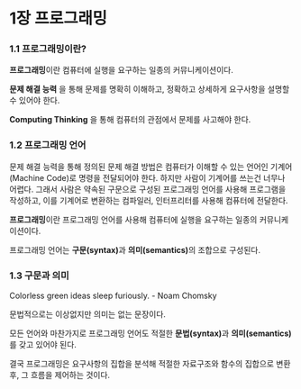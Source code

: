# 1장 프로그래밍

### 1.1 프로그래밍이란?

**프로그래밍**이란 컴퓨터에 실행을 요구하는 일종의 커뮤니케이션이다.

**문제 해결 능력** 을 통해 문제를 명확히 이해하고, 정확하고 상세하게 요구사항을 설명할 수 있어야 한다.

**Computing Thinking** 을 통해 컴퓨터의 관점에서 문제를 사고해야 한다.



### 1.2 프로그래밍 언어

문제 해결 능력을 통해 정의된 문제 해결 방법은 컴퓨터가 이해할 수 있는 언어인 기계어 (Machine Code)로 명령을 전달되어야 한다. 하지만 사람이 기계어를 쓰는건 너무나 어렵다. 그래서 사람은 약속된 구문으로 구성된 프로그래밍 언어를 사용해 프로그램을 작성하고, 이를 기계어로 변환하는 컴파일러, 인터프리터를 사용해 컴퓨터에 전달한다.

**프로그래밍**이란 프로그래밍 언어를 사용해 컴퓨터에 실행을 요구하는 일종의 커뮤니케이션이다.

프로그래밍 언어는 **구문(syntax)**&#xACFC; **의미(semantics)**&#xC758; 조합으로 구성된다.



### 1.3 구문과 의미

Colorless green ideas sleep furiously. - Noam Chomsky

문법적으로는 이상없지만 의미는 없는 문장이다.

모든 언어와 마찬가지로 프로그래밍 언어도 적절한 **문법(syntax)**&#xACFC; **의미(semantics)**&#xB97C; 갖고 있어야 된다.

결국 프로그래밍은 요구사항의 집합을 분석해 적절한 자료구조와 함수의 집합으로 변환 후, 그 흐름을 제어하는 것이다.
